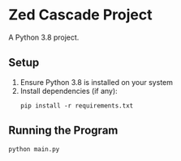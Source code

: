 # Zed Cascade Project

A Python 3.8 project.

## Setup
1. Ensure Python 3.8 is installed on your system
2. Install dependencies (if any):
   ```
   pip install -r requirements.txt
   ```

## Running the Program
```
python main.py
```
